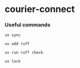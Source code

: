 # courier-connect

### Useful commands

```
uv sync 
```

```
uv add ruff
```

```
uv run ruff check
```

```
uv lock
```